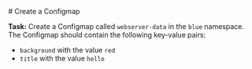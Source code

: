 # Create a Configmap

**Task:** Create a Configmap called `webserver-data` in the `blue` namespace.
The Configmap should contain the following key-value pairs:
- `background` with the value `red`
- `title` with the value `hello`
